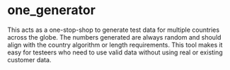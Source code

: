 # one_generator
This acts as a one-stop-shop to generate test data for multiple countries across the globe. The numbers generated are always random and should align with the country algorithm or length requirements. This tool makes it easy for testeers who need to use valid data without using real or existing customer data. 
